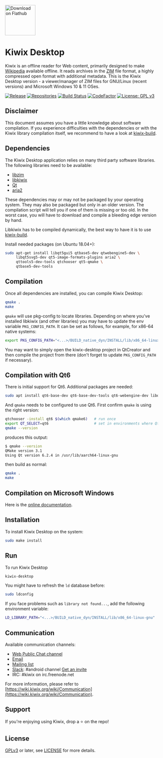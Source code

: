 <a href="https://flathub.org/apps/details/org.kiwix.desktop">
<img width="100" alt="Download on Flathub" src="https://flathub.org/assets/badges/flathub-badge-en.png" />
</a>

Kiwix Desktop
=============

Kiwix is an offline reader for Web content, primarily designed to make [Wikipedia](https://www.wikipedia.org/) available offline. It reads archives in the [ZIM](https://openzim.org) file format, a highly compressed open format with additional metadata. This is the Kiwix Desktop version - a viewer/manager of ZIM files for GNU/Linux (recent versions) and Microsoft Windows 10 & 11 OSes.

[![Release](https://img.shields.io/github/v/tag/kiwix/kiwix-desktop?label=release&sort=semver)](https://download.kiwix.org/release/kiwix-desktop/)
[![Repositories](https://img.shields.io/repology/repositories/kiwix-desktop?label=repositories)](https://github.com/kiwix/kiwix-desktop/wiki/Repology)
[![Build Status](https://github.com/kiwix/kiwix-desktop/actions/workflows/ci.yml/badge.svg?branch=main)](https://github.com/kiwix/kiwix-desktop/actions?query=branch%3Amain)
[![CodeFactor](https://www.codefactor.io/repository/github/kiwix/kiwix-desktop/badge)](https://www.codefactor.io/repository/github/kiwix/kiwix-desktop)
[![License: GPL v3](https://img.shields.io/badge/License-GPLv3-blue.svg)](https://www.gnu.org/licenses/gpl-3.0)

Disclaimer
----------

This document assumes you have a little knowledge about software
compilation. If you experience difficulties with the dependencies or
with the Kiwix library compilation itself, we recommend to have a look
at [kiwix-build](https://github.com/kiwix/kiwix-build).

Dependencies
------------

The Kiwix Desktop application relies on many third party software libraries.
The following libraries need to be available:

* [libzim](https://github.com/openzim/libzim/)
* [libkiwix](https://github.com/kiwix/libkiwix/)
* [Qt](https://www.qt.io/)
* [aria2](https://aria2.github.io/)

These dependencies may or may not be packaged by your operating
system. They may also be packaged but only in an older version. The
compilation script will tell you if one of them is missing or too old.
In the worst case, you will have to download and compile a bleeding edge
version by hand.

Libkiwix has to be compiled dynamically, the best way to have it is
to use [kiwix-build](https://github.com/kiwix/kiwix-build).

Install needed packages (on Ubuntu 18.04+):

```bash
sudo apt-get install libqt5gui5 qtbase5-dev qtwebengine5-dev \
     libqt5svg5-dev qt5-image-formats-plugins aria2 \
     qttools5-dev-tools qtchooser qt5-qmake \
     qtbase5-dev-tools
```

Compilation
-----------

Once all dependencies are installed, you can compile Kiwix Desktop:

```bash
qmake .
make
```

`qmake` will use pkg-config to locate libraries. Depending on where
you've installed libkiwix (and other libraries) you may have to
update the env variable `PKG_CONFIG_PATH`. It can be set as follows,
for example, for x86-64 native systems:

```bash
export PKG_CONFIG_PATH="<...>/BUILD_native_dyn/INSTALL/lib/x86_64-linux-gnu/pkgconfig"
```

You may want to simply open the kiwix-desktop project in QtCreator and
then compile the project from there (don't forget to update
`PKG_CONFIG_PATH` if necessary).

Compilation with Qt6
--------------------

There is initial support for Qt6. Additional packages are needed:

```bash
sudo apt install qt6-base-dev qt6-base-dev-tools qt6-webengine-dev libqt6webenginecore6-bin libqt6svg6
```

And `qmake` needs to be configured to use Qt6. First confirm `qmake` is using the right version:

```bash
qtchooser -install qt6 $(which qmake6)   # run once
export QT_SELECT=qt6                     # set in environments where Qt6 builds are desired
qmake --version
```

produces this output:

```bash
$ qmake --version
QMake version 3.1
Using Qt version 6.2.4 in /usr/lib/aarch64-linux-gnu
```

then build as normal:

```bash
qmake .
make
```

Compilation on Microsoft Windows
--------------------------------

Here is the [online
documentation](https://github.com/kiwix/kiwix-build/wiki/Compile-on-Microsoft-Windows).

Installation
------------

To install Kiwix Desktop on the system:
```bash
sudo make install
```

Run
---

To run Kiwix Desktop
```bash
kiwix-desktop
```

You might have to refresh the `ld` database before:
```bash
sudo ldconfig
```

If you face problems such as `library not found...`, add the following
environment variable:

```bash
LD_LIBRARY_PATH="<...>/BUILD_native_dyn/INSTALL/lib/x86_64-linux-gnu"
```

## Communication

Available communication channels:
* [Web Public Chat channel](https://chat.kiwix.org)
* [Email](mailto:contact+android@kiwix.org)
* [Mailing list](mailto:kiwix-developer@lists.sourceforge.net)
* [Slack](https://kiwixoffline.slack.com): #android channel [Get an invite](https://join.slack.com/t/kiwixoffline/shared_invite/zt-19s7tsi68-xlgHdmDr5c6MJ7uFmJuBkg)
* IRC: #kiwix on irc.freenode.net

For more information, please refer to
[https://wiki.kiwix.org/wiki/Communication](https://wiki.kiwix.org/wiki/Communication).

## Support
If you're enjoying using Kiwix, drop a ⭐️ on the repo!

License
-------

[GPLv3](https://www.gnu.org/licenses/gpl-3.0) or later, see
[LICENSE](LICENSE) for more details.
